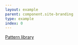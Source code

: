```yaml
---
layout: example
parent: component.site-branding
type: example
index: 0
---
```


<div class="site-branding">
    <div class="site-branding__title">
        <a class="site-branding__link" href="#">Pattern library</a>
    </div>
</div>
